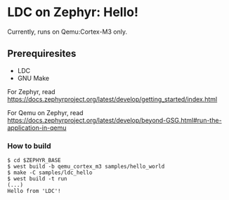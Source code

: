 # LDC on Zephyr: Hello!

Currently, runs on Qemu:Cortex-M3 only.

## Prerequiresites

- LDC
- GNU Make

For Zephyr, read https://docs.zephyrproject.org/latest/develop/getting_started/index.html

For Qemu on Zephyr, read https://docs.zephyrproject.org/latest/develop/beyond-GSG.html#run-the-application-in-qemu

### How to build

```console
$ cd $ZEPHYR_BASE
$ west build -b qemu_cortex_m3 samples/hello_world
$ make -C samples/ldc_hello
$ west build -t run
(...)
Hello from 'LDC'!
```
